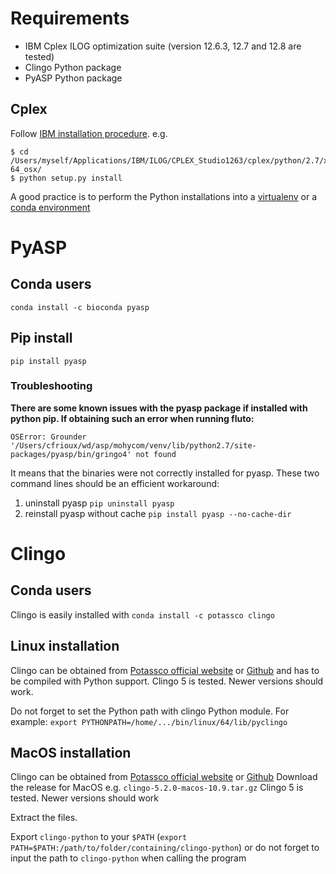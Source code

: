 # Requirements

* IBM Cplex ILOG optimization suite (version 12.6.3, 12.7 and 12.8 are tested)
* Clingo Python package
* PyASP Python package



## Cplex

Follow [IBM installation procedure](https://www.ibm.com/support/knowledgecenter/SSSA5P_12.5.1/ilog.odms.cplex.help/CPLEX/GettingStarted/topics/set_up/Python_setup.html). e.g.

    $ cd /Users/myself/Applications/IBM/ILOG/CPLEX_Studio1263/cplex/python/2.7/x86-64_osx/
    $ python setup.py install

A good practice is to perform the Python installations into a [virtualenv](https://virtualenv.pypa.io/en/stable/installation/) or a [conda environment](https://conda.io/docs/user-guide/tasks/manage-environments.html)

# PyASP

## Conda users

`conda install -c bioconda pyasp`

## Pip install

`pip install pyasp`

### Troubleshooting

**There are some known issues with the pyasp package if installed with python pip. If obtaining such an error when running fluto:**

``OSError: Grounder '/Users/cfrioux/wd/asp/mohycom/venv/lib/python2.7/site-packages/pyasp/bin/gringo4' not found``

It means that the binaries were not correctly installed for pyasp.
These two command lines should be an efficient workaround:
1. uninstall pyasp
``pip uninstall pyasp``
2. reinstall pyasp without cache
``pip install pyasp --no-cache-dir``




# Clingo

## Conda users

Clingo is easily installed with `conda install -c potassco clingo`

## Linux installation

Clingo can be obtained from [Potassco official website](https://potassco.org/clingo/) or [Github](https://github.com/potassco/clingo/releases) and has to be compiled with Python support. Clingo 5 is tested. Newer versions should work.

Do not forget to set the Python path with clingo Python module. For example:
`export PYTHONPATH=/home/.../bin/linux/64/lib/pyclingo`



## MacOS installation

Clingo can be obtained from [Potassco official website](https://potassco.org/clingo/) or [Github](https://github.com/potassco/clingo/releases)
Download the release for MacOS e.g. `clingo-5.2.0-macos-10.9.tar.gz`
Clingo 5 is tested. Newer versions should work

Extract the files.

Export `clingo-python` to your `$PATH` (`export PATH=$PATH:/path/to/folder/containing/clingo-python`) or do not forget to input the path to `clingo-python` when calling the program